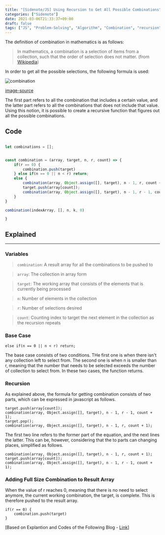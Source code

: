 ```yaml
---
title: "[Sidenote/JS] Using Recursion to Get All Possible Combinations"
categories: ["Sidenote"]
date: 2021-03-06T21:33:37+09:00
draft: false
tags: ["JS", "Problem-Solving", "Algorithm", "Combination", "recursion"]
---
```


The definition of combination in mathematics is as follows:

> In mathematics, a combination is a selection of items from a collection, such that the order of selection does not matter. (from [Wikipedia](https://en.wikipedia.org/wiki/Combination))

In order to get all the possible selections, the following formula is used:

![combination](https://t1.daumcdn.net/cfile/tistory/99D63E3359A3623122) 

[image-source](https://nackwon.tistory.com/55)

The first part refers to all the combination that includes a certain value, and the latter part refers to all the combinations that does not include that value. Using this notion, it is possible to create a recursive function that figures out all the possible combinations.

## Code 
```js

let combinations = [];


const combination = (array, target, n, r, count) => {
    if(r == 0) {
        combination.push(target)
    } else if(n == 0 || n < r) return;
    else {
        combination(array, Object.assign([], target), n - 1, r, count + 1);
        target.push(array[count]);
        combination(array, Object.assign([], target), n - 1, r - 1, count + 1);
    }
}

combination(indexArray, [], n, k, 0)

}
```

## Explained
---
### Variables

> `combination`: A result array for all the combinations to be pushed to

> `array`: The collection in array form

> `target`: The working array that consists of the elements that is currently being processed

> `n`: Number of elements in the collection

> `r`: Number of selections desired

> `count`: Counting index to target the next element in the collection as the recursion repeats


### Base Case
```JS
else if(n == 0 || n < r) return;
```
The base case consists of two conditions. THe first one is when there isn't any collection left to select from. The second one is when n is smaller than r, meaning that the number that needs to be selected exceeds the number of collection to select from. In these two cases, the function returns.

### Recursion
As explained above, the formula for getting combination consists of two parts, which can be expressed in javascript as follows.
```JS
target.push(array[count]);
combination(array, Object.assign([], target), n - 1, r - 1, count + 1);
target.pop();
combination(array, Object.assign([], target), n - 1, r, count + 1);
```
The first two line refers to the former part of the equation, and the next lines the latter. This can be, however, considering that the to parts can changing places, simplified as follows.

```JS
combination(array, Object.assign([], target), n - 1, r, count + 1);
target.push(array[count]);
combination(array, Object.assign([], target), n - 1, r - 1, count + 1);
```

### Adding Full Size Combination to Result Array
When the value of r reaches 0, meaning that there is no need to select anymore, the current working combination, the target, is complete. This is therefore pushed to the result array.

```JS
if(r == 0) {
    combination.push(target)
}
```

[Based on Explantion and Codes of the Following Blog - [Link](https://kjwsx23.tistory.com/366)]
